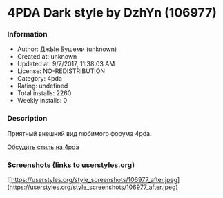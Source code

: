 # 4PDA Dark style by DzhYn (106977)

### Information
- Author: ДжЫн Бушеми (unknown)
- Created at: unknown
- Updated at: 9/7/2017, 11:38:03 AM
- License: NO-REDISTRIBUTION
- Category: 4pda
- Rating: undefined
- Total installs: 2260
- Weekly installs: 0


### Description
Приятный внешний вид любимого форума 4pda.

<a href="http://4pda.ru/forum/index.php?showtopic=510060&view=findpost&p=35499284">Обсудить стиль на 4pda</a>


### Screenshots (links to userstyles.org)
![https://userstyles.org/style_screenshots/106977_after.jpeg](https://userstyles.org/style_screenshots/106977_after.jpeg)


